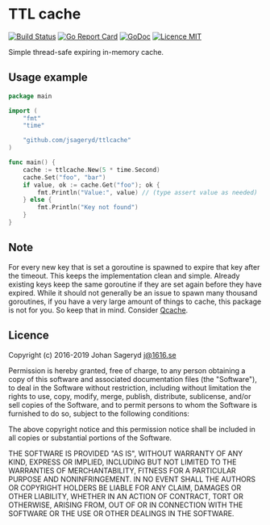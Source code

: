 # TTL cache

[![Build Status](https://travis-ci.org/jsageryd/ttlcache.svg?branch=master)](https://travis-ci.org/jsageryd/ttlcache)
[![Go Report Card](https://goreportcard.com/badge/github.com/jsageryd/ttlcache)](https://goreportcard.com/report/github.com/jsageryd/ttlcache)
[![GoDoc](https://img.shields.io/badge/godoc-reference-blue.svg?style=flat)](https://godoc.org/github.com/jsageryd/ttlcache)
[![Licence MIT](https://img.shields.io/badge/licence-MIT-lightgrey.svg?style=flat)](https://github.com/jsageryd/ttlcache#licence)

Simple thread-safe expiring in-memory cache.

## Usage example
```go
package main

import (
	"fmt"
	"time"

	"github.com/jsageryd/ttlcache"
)

func main() {
	cache := ttlcache.New(5 * time.Second)
	cache.Set("foo", "bar")
	if value, ok := cache.Get("foo"); ok {
		fmt.Println("Value:", value) // (type assert value as needed)
	} else {
		fmt.Println("Key not found")
	}
}
```

## Note
For every new key that is set a goroutine is spawned to expire that key after
the timeout. This keeps the implementation clean and simple. Already existing
keys keep the same goroutine if they are set again before they have expired.
While it should not generally be an issue to spawn many thousand goroutines, if
you have a very large amount of things to cache, this package is not for you. So
keep that in mind. Consider [Qcache](https://github.com/jsageryd/qcache).

## Licence
Copyright (c) 2016-2019 Johan Sageryd <j@1616.se>

Permission is hereby granted, free of charge, to any person obtaining a copy
of this software and associated documentation files (the "Software"), to deal
in the Software without restriction, including without limitation the rights
to use, copy, modify, merge, publish, distribute, sublicense, and/or sell
copies of the Software, and to permit persons to whom the Software is
furnished to do so, subject to the following conditions:

The above copyright notice and this permission notice shall be included in
all copies or substantial portions of the Software.

THE SOFTWARE IS PROVIDED "AS IS", WITHOUT WARRANTY OF ANY KIND, EXPRESS OR
IMPLIED, INCLUDING BUT NOT LIMITED TO THE WARRANTIES OF MERCHANTABILITY,
FITNESS FOR A PARTICULAR PURPOSE AND NONINFRINGEMENT. IN NO EVENT SHALL THE
AUTHORS OR COPYRIGHT HOLDERS BE LIABLE FOR ANY CLAIM, DAMAGES OR OTHER
LIABILITY, WHETHER IN AN ACTION OF CONTRACT, TORT OR OTHERWISE, ARISING FROM,
OUT OF OR IN CONNECTION WITH THE SOFTWARE OR THE USE OR OTHER DEALINGS IN
THE SOFTWARE.
